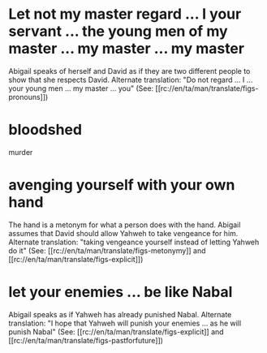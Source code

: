 # Let not my master regard ... I your servant ... the young men of my master ... my master ... my master

Abigail speaks of herself and David as if they are two different people to show that she respects David. Alternate translation: "Do not regard ... I ... your young men ... my master ... you" (See: [[rc://en/ta/man/translate/figs-pronouns]])

# bloodshed

murder

# avenging yourself with your own hand

The hand is a metonym for what a person does with the hand. Abigail assumes that David should allow Yahweh to take vengeance for him. Alternate translation: "taking vengeance yourself instead of letting Yahweh do it" (See: [[rc://en/ta/man/translate/figs-metonymy]] and [[rc://en/ta/man/translate/figs-explicit]])

# let your enemies ... be like Nabal

Abigail speaks as if Yahweh has already punished Nabal. Alternate translation: "I hope that Yahweh will punish your enemies ... as he will punish Nabal" (See: [[rc://en/ta/man/translate/figs-explicit]] and [[rc://en/ta/man/translate/figs-pastforfuture]])

